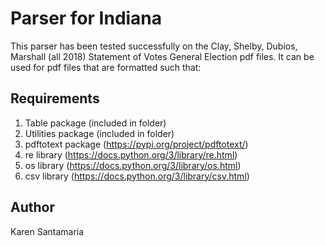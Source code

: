 # Parser for Indiana 
This parser has been tested successfully on the Clay, Shelby, Dubios, Marshall (all 2018) Statement of Votes General Election pdf files. It can be used for pdf files that are formatted such that: 


## Requirements 
1. Table package (included in folder)
2. Utilities package (included in folder)
3. pdftotext package (https://pypi.org/project/pdftotext/)
4. re library (https://docs.python.org/3/library/re.html)
5. os library (https://docs.python.org/3/library/os.html)
6. csv library (https://docs.python.org/3/library/csv.html)

## Author
Karen Santamaria

